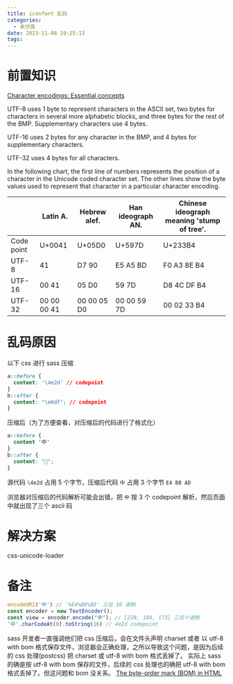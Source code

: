 ```yaml
---
title: iconfont 乱码
categories:
  - 未分类
date: 2023-11-08 19:25:13
tags:
---
```

# 前置知识
[Character encodings: Essential concepts](https://www.w3.org/International/articles/definitions-characters/#charsets)  

UTF-8 uses 1 byte to represent characters in the ASCII set, two bytes for characters in several more alphabetic blocks, and three bytes for the rest of the BMP. Supplementary characters use 4 bytes.

UTF-16 uses 2 bytes for any character in the BMP, and 4 bytes for supplementary characters.

UTF-32 uses 4 bytes for all characters.

In the following chart, the first line of numbers represents the position of a character in the Unicode coded character set. The other lines show the byte values used to represent that character in a particular character encoding.

| |Latin A.	|Hebrew alef.	|Han ideograph AN.	|Chinese ideograph meaning 'stump of tree'.|
|-|-|-|-|-|
|Code point|	U+0041|	U+05D0|	U+597D|	U+233B4|
|UTF-8|	41	|D7 90|	E5 A5 BD|	F0 A3 8E B4|
|UTF-16|	00 41|	05 D0|	59 7D|	D8 4C DF B4|
|UTF-32|	00 00 00 41|	00 00 05 D0|	00 00 59 7D	|00 02 33 B4|

# 乱码原因
以下 css 进行 sass 压缩 
```css
a::before {
  content: '\4e2d' // codepoint
}
b::after {
  content: "\e6df"; // codepoint
}
```
压缩后（为了方便查看，对压缩后的代码进行了格式化）
```css
a::before {
  content '中'
}
b::after {
  content: "";
}
```
源代码 `\4e2d` 占用 5 个字节，压缩后代码 `中` 占用 3 个字节 `E4 B8 AD`

浏览器对压缩后的代码解析可能会出错，把 `中` 按 3 个 codepoint 解析，然后页面中就出现了三个 ascii 码

# 解决方案

css-unicode-loader

# 备注
```js
encodeURI('中') // '%E4%B8%AD' 三位 16 进制
const encoder = new TextEncoder();
const view = encoder.encode("中"); // [228, 184, 173] 三位十进制
'中'.charCodeAt(0).toString(16) // 4e2d codepoint
```

sass 开发者一直强调他们把 css 压缩后，会在文件头声明 charset 或者 以 utf-8 with bom 格式保存文件，浏览器会正确处理，之所以导致这个问题，是因为后续的 css 处理(postcss) 把 charset 或 utf-8 with bom 格式丢掉了。
实际上 sass 的确是按 utf-8 with bom 保存的文件，后续的 css 处理也的确把 utf-8 with bom 格式丢掉了。但这问题和 bom 没关系。
[The byte-order mark (BOM) in HTML](https://www.w3.org/International/questions/qa-byte-order-mark#problems)

